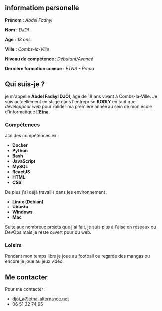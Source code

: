 ## informatiom personelle
**Prénom** : *Abdel Fadhyl*

**Nom** : *DJOI*

**Age** : *18 ans*

**Ville** : *Combs-la-Ville*

**Niveau de compétence** : *Débutant/Avancé*

**Dernière formation connue** : *ETNA - Prepa*

## Qui suis-je ?
je m'appelle **Abdel Fadhyl DJOI**, âgé de 18 ans vivant à Combs-la-Ville. Je suis actuellement en stage dans l'entreprise **KODLY** en tant que *développeur web* pour valider ma première année au sein de mon école d'informatique **[l'Etna](etna.io/)**.

### Compétences
J'ai des compétences en :
- **Docker**
- **Python**
- **Bash**
- **JavaScript**
- **MySQL**
- **ReactJS**
- **HTML**
- **CSS**

De plus j'ai déjà travaillé dans les environnement :
- **Linux (Debian)**
- **Ubuntu**
- **Windows**
- **Mac**

Suite aux nombreux projets que j'ai fait, je suis plus à l'aise en réseaux ou DevOps mais je reste ouvert pour du web.

### Loisirs
Pendant mon temps libre je joue au football ou regarde des mangas ou encore je joue au jeux vidéo.

## Me contacter
Pour me contacter :
+ [djoi_a@etna-alternance.net](djoi_a@etna-alternance.net)
+ 06 51 32 74 95

<!--
**Abdel-Fadhyl/Abdel-Fadhyl** is a ✨ _special_ ✨ repository because its `README.md` (this file) appears on your GitHub profile.

Here are some ideas to get you started:

- 🔭 I’m currently working on ...
- 🌱 I’m currently learning ...
- 👯 I’m looking to collaborate on ...
- 🤔 I’m looking for help with ...
- 💬 Ask me about ...
- 📫 How to reach me: ...
- 😄 Pronouns: ...
- ⚡ Fun fact: ...
-->
